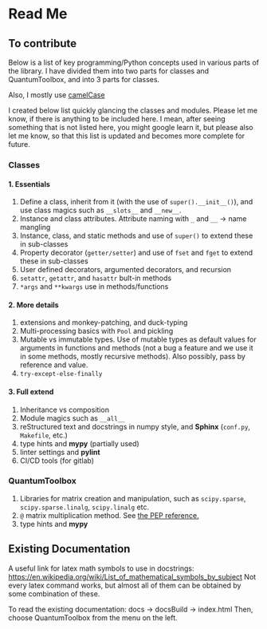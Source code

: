 # Read Me

## To contribute

Below is a list of key programming/Python concepts used in various parts of the library. I have divided them into two
parts for classes and QuantumToolbox, and into 3 parts for classes.

Also, I mostly use [camelCase](https://code.research.uts.edu.au/mKQuantum/QuantumSimulations/-/wikis/Variable%20Naming%20Conventions)

I created below list quickly glancing the classes and modules. Please let me know, if there is anything to be included
here. I mean, after seeing something that is not listed here, you might google learn it, but please also let
me know, so that this list is updated and becomes more complete for future.

### Classes

#### 1. Essentials

1. Define a class, inherit from it (with the use of `super().__init__()`), and use class magics such as `__slots__` and
`__new__`. 
1. Instance and class attributes. Attribute naming with `_` and `__` -> name mangling
1. Instance, class, and static methods and use of `super()` to extend these in sub-classes
1. Property decorator (`getter/setter`) and use of `fset` and `fget` to extend these in sub-classes
1. User defined decorators, argumented decorators, and recursion
1. `setattr`, `getattr`, and `hasattr` bult-in methods
1. `*args` and `**kwargs` use in methods/functions

#### 2. More details

1. extensions and monkey-patching, and duck-typing
1. Multi-processing basics with `Pool` and pickling
1. Mutable vs immutable types. Use of mutable types as default values for arguments in functions and methods (not a bug
a feature and we use it in some methods, mostly recursive methods). Also possibly, pass by reference and value.
1. `try-except-else-finally`

#### 3. Full extend

1. Inheritance vs composition
1. Module magics such as `__all__`
1. reStructured text and docstrings in numpy style, and **Sphinx** (`conf.py`, `Makefile`, etc.)
1. type hints and **mypy** (partially used)
1. linter settings and **pylint**
1. CI/CD tools (for gitlab)

### QuantumToolbox

1. Libraries for matrix creation and manipulation, such as `scipy.sparse`, `scipy.sparse.linalg`, `scipy.linalg` etc.
1. `@` matrix multiplication method. See [the PEP reference.](https://www.python.org/dev/peps/pep-0465/)
1. type hints and **mypy**

## Existing Documentation

A useful link for latex math symbols to use in docstrings: https://en.wikipedia.org/wiki/List_of_mathematical_symbols_by_subject
Not every latex command works, but almost all of them can be obtained by some combination of these.

To read the existing documentation: docs -> docsBuild -> index.html
Then, choose QuantumToolbox from the menu on the left.